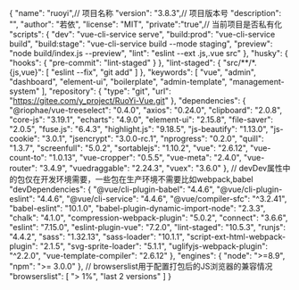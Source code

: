 {
  "name": "ruoyi",// 项目名称
  "version": "3.8.3",// 项目版本号
  "description": "",
  "author": "若依",
  "license": "MIT",
  "private":"true",// 当前项目是否私有化
  "scripts": {
    "dev": "vue-cli-service serve",
    "build:prod": "vue-cli-service build",
    "build:stage": "vue-cli-service build --mode staging",
    "preview": "node build/index.js --preview",
    "lint": "eslint --ext .js,.vue src"
  },
  "husky": {
    "hooks": {
      "pre-commit": "lint-staged"
    }
  },
  "lint-staged": {
    "src/**/*.{js,vue}": [
      "eslint --fix",
      "git add"
    ]
  },
  "keywords": [
    "vue",
    "admin",
    "dashboard",
    "element-ui",
    "boilerplate",
    "admin-template",
    "management-system"
  ],
  "repository": {
    "type": "git",
    "url": "https://gitee.com/y_project/RuoYi-Vue.git"
  },
  "dependencies": {
    "@riophae/vue-treeselect": "0.4.0",
    "axios": "0.24.0",
    "clipboard": "2.0.8",
    "core-js": "3.19.1",
    "echarts": "4.9.0",
    "element-ui": "2.15.8",
    "file-saver": "2.0.5",
    "fuse.js": "6.4.3",
    "highlight.js": "9.18.5",
    "js-beautify": "1.13.0",
    "js-cookie": "3.0.1",
    "jsencrypt": "3.0.0-rc.1",
    "nprogress": "0.2.0",
    "quill": "1.3.7",
    "screenfull": "5.0.2",
    "sortablejs": "1.10.2",
    "vue": "2.6.12",
    "vue-count-to": "1.0.13",
    "vue-cropper": "0.5.5",
    "vue-meta": "2.4.0",
    "vue-router": "3.4.9",
    "vuedraggable": "2.24.3",
    "vuex": "3.6.0"
  },
  // devDev属性中的包仅在开发环境需要，一些包在生产环境不需要比如webpack,babel
  "devDependencies": {
    "@vue/cli-plugin-babel": "4.4.6",
    "@vue/cli-plugin-eslint": "4.4.6",
    "@vue/cli-service": "4.4.6",
    "@vue/compiler-sfc": "^3.2.41",
    "babel-eslint": "10.1.0",
    "babel-plugin-dynamic-import-node": "2.3.3",
    "chalk": "4.1.0",
    "compression-webpack-plugin": "5.0.2",
    "connect": "3.6.6",
    "eslint": "7.15.0",
    "eslint-plugin-vue": "7.2.0",
    "lint-staged": "10.5.3",
    "runjs": "4.4.2",
    "sass": "1.32.13",
    "sass-loader": "10.1.1",
    "script-ext-html-webpack-plugin": "2.1.5",
    "svg-sprite-loader": "5.1.1",
    "uglifyjs-webpack-plugin": "^2.2.0",
    "vue-template-compiler": "2.6.12"
  },
  "engines": {
    "node": ">=8.9",
    "npm": ">= 3.0.0"
  },
  // browserslist用于配置打包后的JS浏览器的兼容情况
  "browserslist": [
    "> 1%",
    "last 2 versions"
  ]
}
